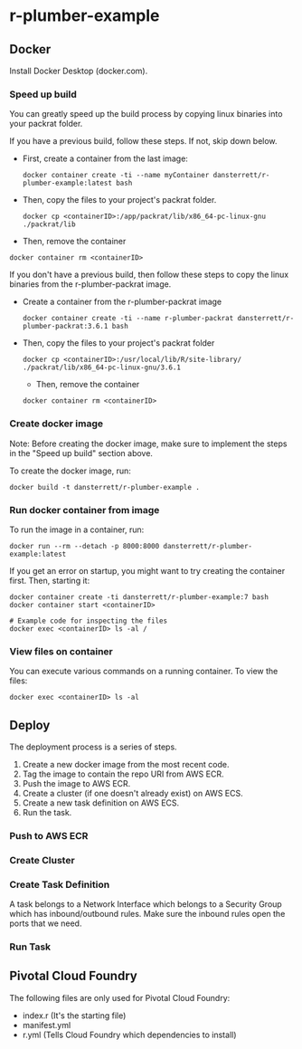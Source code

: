 # r-plumber-example

## Docker
Install Docker Desktop (docker.com).

### Speed up build
You can greatly speed up the build process by copying linux binaries into your packrat folder.

If you have a previous build, follow these steps. If not, skip down below.
- First, create a container from the last image:
  ```
  docker container create -ti --name myContainer dansterrett/r-plumber-example:latest bash
  ```
- Then, copy the files to your project's packrat folder.
  ```
  docker cp <containerID>:/app/packrat/lib/x86_64-pc-linux-gnu ./packrat/lib
  ```
- Then, remove the container
 ```
 docker container rm <containerID>
 ```

If you don't have a previous build, then follow these steps to copy the linux binaries
from the r-plumber-packrat image.
- Create a container from the r-plumber-packrat image
  ```
  docker container create -ti --name r-plumber-packrat dansterrett/r-plumber-packrat:3.6.1 bash
  ```
- Then, copy the files to your project's packrat folder
  ```
  docker cp <containerID>:/usr/local/lib/R/site-library/ ./packrat/lib/x86_64-pc-linux-gnu/3.6.1
  ```
  - Then, remove the container
   ```
   docker container rm <containerID>
   ```

### Create docker image
Note: Before creating the docker image, make sure to implement the steps in the "Speed up build" section above.

To create the docker image, run:
```
docker build -t dansterrett/r-plumber-example .
```

### Run docker container from image
To run the image in a container, run:
```
docker run --rm --detach -p 8000:8000 dansterrett/r-plumber-example:latest
```
If you get an error on startup, you might want to try creating the container first. Then, starting it:
```
docker container create -ti dansterrett/r-plumber-example:7 bash
docker container start <containerID>

# Example code for inspecting the files
docker exec <containerID> ls -al /
```

### View files on container
You can execute various commands on a running container. To view the files:
```
docker exec <containerID> ls -al
```

## Deploy
The deployment process is a series of steps.
1. Create a new docker image from the most recent code.
2. Tag the image to contain the repo URI from AWS ECR.
3. Push the image to AWS ECR.
4. Create a cluster (if one doesn't already exist) on AWS ECS.
5. Create a new task definition on AWS ECS.
6. Run the task.

### Push to AWS ECR

### Create Cluster

### Create Task Definition

A task belongs to a Network Interface which belongs to a Security Group which has inbound/outbound rules. Make sure the inbound rules open the ports that we need.

### Run Task







## Pivotal Cloud Foundry
The following files are only used for Pivotal Cloud Foundry:
- index.r (It's the starting file)
- manifest.yml
- r.yml (Tells Cloud Foundry which dependencies to install)

